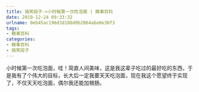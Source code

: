 ```yaml
---
title: 搞笑段子->小时候第一次吃泡面 | 糗事百科
date: 2019-12-24 09:33:32
urlname: 0eb45ac196d3d108d0b2064a6e0e30f3
tags: 
- 糗事百科
categories:
- 糗事百科
- 搞笑段子
---
```

小时候第一次吃泡面，哇！简直人间美味，这是我这辈子吃过的最好吃的东西，于是我有了个伟大的目标，长大后一定我要天天吃泡面，现在我这个愿望终于实现了，不仅天天吃泡面，偶尔我还能加根肠。


